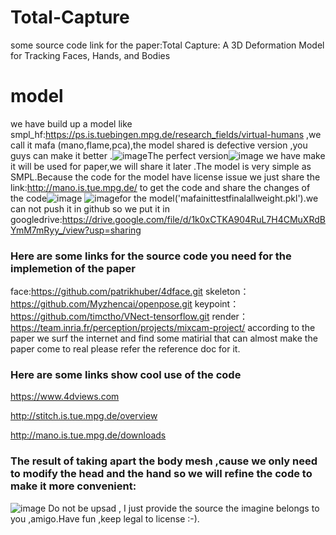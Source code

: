 # Total-Capture
some source code link for the paper:Total Capture: A 3D Deformation Model for  Tracking Faces, Hands, and Bodies
# model
we have build up a model like smpl_hf:https://ps.is.tuebingen.mpg.de/research_fields/virtual-humans ,we call it mafa (mano,flame,pca),the model shared is defective version ,you guys can make it better .![image](https://github.com/Myzhencai/Total-Capture/blob/master/moxing.png)The perfect version![image](https://github.com/Myzhencai/Total-Capture/blob/master/zuihou.png) we have make it will be used for paper,we will share it later .The model is very simple as SMPL.Because the code for the model have license issue we just share the link:http://mano.is.tue.mpg.de/ to get the code and share the changes of the code![image](https://github.com/Myzhencai/Total-Capture/blob/master/model.png) ![image](https://github.com/Myzhencai/Total-Capture/blob/master/pca.png)for the model('mafainittestfinalallweight.pkl').we can not push it in github  so  we put it in googledrive:https://drive.google.com/file/d/1k0xCTKA904RuL7H4CMuXRdBYmM7mRyy_/view?usp=sharing
### Here are some links for the source code you need for the implemetion of the paper

face:https://github.com/patrikhuber/4dface.git
skeleton：https://github.com/Myzhencai/openpose.git
keypoint：https://github.com/timctho/VNect-tensorflow.git
render：https://team.inria.fr/perception/projects/mixcam-project/
according to the paper we surf the internet and find some matirial that can almost make the paper come to real 
please refer the reference doc for it.


### Here are some links show cool use of the code
https://www.4dviews.com

http://stitch.is.tue.mpg.de/overview

http://mano.is.tue.mpg.de/downloads


### The result of taking apart the body mesh ,cause we only need to modify the head and the hand so we will refine the code to make it more convenient:

![image](https://github.com/Myzhencai/Total-Capture/blob/master/2018-06-27%2019-48-24%E5%B1%8F%E5%B9%95%E6%88%AA%E5%9B%BE.png)
Do not be upsad , I just provide the source the imagine belongs to you ,amigo.Have fun ,keep legal to license :-).

